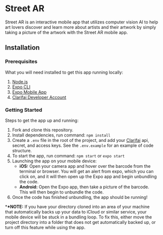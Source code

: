 # Street AR

Street AR is an interactive mobile app that utilizes computer vision AI to help art lovers discover and learn more about artists and their artwork by simply taking a picture of the artwork with the Street AR mobile app.

## Installation

### Prerequisites

What you will need installed to get this app running locally:

1. [Node.js](https://nodejs.org/)
2. [Expo CLI](https://expo.io/tools)
3. [Expo Mobile App](https://expo.io/tools)
4. [Clarifai Developer Account](https://www.clarifai.com/developer)

### Getting Started

Steps to get the app up and running:

1. Fork and clone this repository.
2. Install dependencies, run command: `npm install`
3. Create a `.env` file in the root of the project, and add your [Clarifai](https://www.clarifai.com/developer) api, secret, and access keys. See the `.env.example` for an example of code structure.
4. To start the app, run command: `npm start` or `expo start`
5. Launching the app on your mobile device:
   - **iOS:** Open your camera app and hover over the barcode from the terminal or browser. You will get an alert from expo, which you can click on, and it will then open up the Expo app and begin unbundling the code.
   - **Android:** Open the Expo app, then take a picture of the barcode. This will then begin to unbundle the code.
6. Once the code has finished unbundling, the app should be running!

\***\*NOTE:** If you have your directory cloned into an area of your machine that automatically backs up your data to iCloud or similar service, your mobile device will be stuck in a bundling loop. To fix this, either move the project directory into a folder that does not get automatically backed up, or turn off this feature while using the app.
